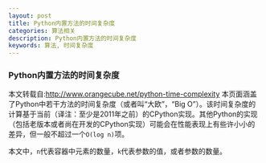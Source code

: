 ```yaml
---
layout: post
title: Python内置方法的时间复杂度
categories: 算法相关
description: Python内置方法的时间复杂度
keywords: 算法, 时间复杂度
---
```

### Python内置方法的时间复杂度
本文转载自:http://www.orangecube.net/python-time-complexity
本页面涵盖了Python中若干方法的时间复杂度（或者叫“大欧”，“Big O”）。该时间复杂度的计算基于当前（译注：至少是2011年之前）的CPython实现。其他Python的实现（包括老版本或者尚在开发的CPython实现）可能会在性能表现上有些许小小的差异，但一般不超过一个``O(log n)``项。

本文中，``n``代表容器中元素的数量，``k``代表参数的值，或者参数的数量。